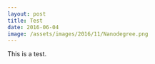 ```yaml
---
layout: post
title: Test
date: 2016-06-04
image: /assets/images/2016/11/Nanodegree.png
---
```


This is a test.